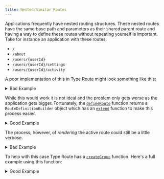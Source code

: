 ```yaml
---
title: Nested/Similar Routes
---
```


Applications frequently have nested routing structures. These nested routes have the same base path and parameters as their shared parent route and having a way to define these routes without repeating yourself is important. Take for instance an application with these routes:

- `/`
- `/about`
- `/users/{userId}`
- `/users/{userId}/settings`
- `/users/{userId}/activity`

A poor implementation of this in Type Route might look something like this:

<details>
<summary>Bad Example</summary>

```tsx
import { createRouter, defineRoute } from "type-route";

const { routes, listen, getInitialRoute } = createRouter({
  home: defineRoute("/"),
  about: defineRoute("/about"),
  user: defineRoute(
    {
      userId: "path.param.string"
    },
    p => `/users/${p.userId}`
  ),
  userSettings: defineRoute(
    {
      userId: "path.param.string"
    },
    p => `/users/${p.userId}/settings`
  ),
  userActivity: defineRoute(
    {
      userId: "path.param.string"
    },
    p => `/users/${p.userId}/activity`
  )
});
```

</details>

While this would work it is not ideal and the problem only gets worse as the application gets bigger. Fortunately, the [`defineRoute`](../api-reference/route-definition-builder/define-route.md) function returns a `RouteDefinitionBuilder` object which has an [`extend`](../api-reference/route-definition-builder/extend.md) function to make this process easier.

<details>
<summary>Good Example</summary>

```tsx
import { createRouter, defineRoute } from "type-route";

const user = defineRoute(
  {
    userId: "path.param.string"
  },
  p => `/users/${p.userId}`
);

const { routes, listen, getInitialRoute } = createRouter({
  home: defineRoute("/"),
  about: defineRoute("/about"),
  user,
  userSettings: user.extend("/settings"),
  userActivity: user.extend("/activity")
});
```

</details>

The process, however, of _rendering_ the active route could still be a little verbose.

<details>
<summary>Bad Example</summary>

```tsx
import React from "react";
import { routes } from "./router.ts";
import { Route } from "type-route";

type PageProps = {
  route: Route<typeof routes>;
};

function Page(props: UserProps) {
  const { route } = props;

  if (route.name === routes.home.name) {
    return <div>Home</div>;
  }

  if (route.name === routes.about.name) {
    return <div>About</div>;
  }

  if (
    route.name === routes.user.name ||
    route.name === routes.userSettings.name ||
    route.name === routes.userActivity.name
  ) {
    return <UserPage route={route} />;
  }

  return <div>Not Found</div>;
}

type UserPageProps = {
  route: Route<
    | typeof routes["user"]
    | typeof routes["userSettings"]
    | typeof routes["userActivity"]
  >;
};

function UserPage(props: UserPageProps) {
  const { route } = props;

  let pageContents;

  if (route.name === routes.user.name) {
    pageContents = <div>Main</div>;
  } else if (route.name === routes.userSettings.name) {
    pageContents = <div>Settings</div>;
  } else if (route.name === routes.userActivity.name) {
    pageContents = <div>Activity</div>;
  }

  return (
    <>
      <div>User Id: {route.userId}</div>
      {pageContents}
    </>
  );
}
```

</details>

To help with this case Type Route has a [`createGroup`](../api-reference/route-definition-group/create-group.md) function. Here's a full example using this function:

<details>
<summary>Good Example</summary>

```tsx codesandbox-react
import React from "react";
import { Route } from "type-route";

const user = defineRoute(
  {
    userId: "path.param.string"
  },
  p => `/users/${p.userId}`
);

const { routes, listen, getInitialRoute } = createRouter({
  home: defineRoute("/"),
  about: defineRoute("/about"),
  user,
  userSettings: user.extend("/settings"),
  userActivity: user.extend("/activity")
});

const userGroup = createGroup([
  routes.user,
  routes.userSettings,
  routes.userActivity
]);

type PageProps = {
  route: Route<typeof routes>;
};

function Page(props: UserProps) {
  const { route } = props;

  if (route.name === routes.home.name) {
    return <div>Home</div>;
  }

  if (route.name === routes.about.name) {
    return <div>About</div>;
  }

  if (userGroup.has(route)) {
    return <UserPage route={route} />;
  }

  return <div>Not Found</div>;
}

type UserPageProps = {
  route: Route<typeof userGroup>;
};

function UserPage(props: UserPageProps) {
  const { route } = props;

  let pageContents;

  if (route.name === routes.user.name) {
    pageContents = <div>Main</div>;
  } else if (route.name === routes.userSettings.name) {
    pageContents = <div>Settings</div>;
  } else if (route.name === routes.userActivity.name) {
    pageContents = <div>Activity</div>;
  }

  return (
    <>
      <div>User Id: {route.userId}</div>
      {pageContents}
    </>
  );
}
```

</details>
